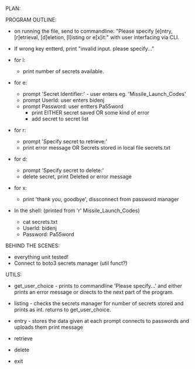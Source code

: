 PLAN:

PROGRAM OUTLINE:

- on running the file, send to commandline:
"Please specify [e]ntry, [r]etrieval, [d]eletion, [l]isting or e[x]it:"
with user interfacing via CLI.
- If wrong key entterd, print "invalid input. please specify..."

- for l: 
    - print number of secrets available.

- for e: 
    - prompt 'Secret Identifier:' - user enters eg. 'Missile_Launch_Codes'
    - prompt UserId: user enters bidenj
    - prompt Password: user entters Pa55word
        - print EITHER secret saved OR some kind of error
        - add secret to secret list

- for r:
    - prompt 'Specify secret to retrieve:'
    - print error message OR Secrets stored in local file secrets.txt

- for d:
    - prompt 'Specify secret to delete:'
    - delete secret, print Deleted or error message

- for x:
    - print 'thank you, goodbye', dissconnect from password manager

- In the shell: (printed from 'r' Missile_Launch_Codes)
    - cat secrets.txt
    - UserId: bidenj
    - Password: Pa55word


BEHIND THE SCENES:

- everything unit tested!
- Connect to boto3 secrets manager (util funct?)

UTILS:

- get_user_choice - prints to commandline 'Please specify...' and either prints an
  error message or directs to the next part of the program.

- listing - checks the secrets manager for number of secrets stored and prints as int. 
  returns to get_user_choice.

- entry - stores the data given at each prompt
  connects to passwords and uploads them
  print message

- retrieve 

- delete

- exit

